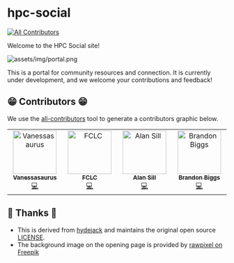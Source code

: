 # hpc-social

<!-- ALL-CONTRIBUTORS-BADGE:START - Do not remove or modify this section -->
[![All Contributors](https://img.shields.io/badge/all_contributors-4-orange.svg?style=flat-square)](#contributors-)
<!-- ALL-CONTRIBUTORS-BADGE:END -->

Welcome to the HPC Social site!

![assets/img/portal.png](assets/img/portal.png)

This is a portal for community resources and connection. It is currently
under development, and we welcome your contributions and feedback!

## 😁️ Contributors 😁️

We use the [all-contributors](https://github.com/all-contributors/all-contributors)
tool to generate a contributors graphic below.

<!-- ALL-CONTRIBUTORS-LIST:START - Do not remove or modify this section -->
<!-- prettier-ignore-start -->
<!-- markdownlint-disable -->
<table>
  <tbody>
    <tr>
      <td align="center" valign="top" width="14.28%"><a href="https://vsoch.github.io"><img src="https://avatars.githubusercontent.com/u/814322?v=4?s=100" width="100px;" alt="Vanessasaurus"/><br /><sub><b>Vanessasaurus</b></sub></a><br /><a href="https://github.com/hpc-social/hpc-social.github.io/commits?author=vsoch" title="Code">💻</a></td>
      <td align="center" valign="top" width="14.28%"><a href="https://github.com/FCLC"><img src="https://avatars.githubusercontent.com/u/20584423?v=4?s=100" width="100px;" alt="FCLC"/><br /><sub><b>FCLC</b></sub></a><br /><a href="https://github.com/hpc-social/hpc-social.github.io/commits?author=FCLC" title="Code">💻</a></td>
      <td align="center" valign="top" width="14.28%"><a href="nsfcac.org or www.depts.ttu.edu/hpcc/"><img src="https://avatars.githubusercontent.com/u/2364484?v=4?s=100" width="100px;" alt="Alan Sill"/><br /><sub><b>Alan Sill</b></sub></a><br /><a href="https://github.com/hpc-social/hpc-social.github.io/commits?author=alansill" title="Code">💻</a></td>
      <td align="center" valign="top" width="14.28%"><a href="https://github.com/brandonbiggs"><img src="https://avatars.githubusercontent.com/u/34954680?v=4?s=100" width="100px;" alt="Brandon Biggs"/><br /><sub><b>Brandon Biggs</b></sub></a><br /><a href="https://github.com/hpc-social/hpc-social.github.io/commits?author=brandonbiggs" title="Code">💻</a></td>
    </tr>
  </tbody>
</table>

<!-- markdownlint-restore -->
<!-- prettier-ignore-end -->

<!-- ALL-CONTRIBUTORS-LIST:END -->


## 🎨️ Thanks 🎨️

- This is derived from [hydejack](https://github.com/hydecorp/hydejack)
and maintains the original open source [LICENSE](LICENSE).
- The background image on the opening page is provided by [rawpixel on Freepik](https://www.freepik.com/free-vector/worldwide-connection-blue-background-illustration-vector_3842188.htm#query=data%20center&position=39&from_view=search&track=sph#position=39&query=data%20center)
